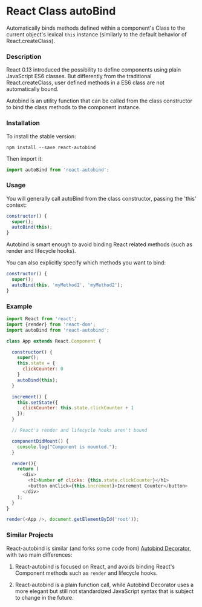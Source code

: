 React Class autoBind
=====================

Automatically binds methods defined within a component's Class to the current object's lexical `this` instance (similarly to the default behavior of React.createClass).


### Description

React 0.13 introduced the possibility to define components using plain JavaScript ES6 classes. But differently from the traditional React.createClass, user defined methods in a ES6 class are not automatically bound.

Autobind is an utility function that can be called from the class constructor to bind the class methods to the component instance.

### Installation

To install the stable version:

```
npm install --save react-autobind
```

Then import it:

```javascript
import autoBind from 'react-autobind';
```

### Usage
You will generally call autoBind from the class constructor, passing the 'this' context:

```javascript
constructor() {
  super();
  autoBind(this);
}
```

Autobind is smart enough to avoid binding React related methods (such as render and lifecycle hooks).

You can also explicitly specify which methods you want to bind:

```javascript
constructor() {
  super();
  autoBind(this, 'myMethod1', 'myMethod2');
}
```

### Example

```javascript
import React from 'react';
import {render} from 'react-dom';
import autoBind from 'react-autobind';

class App extends React.Component {

  constructor() {
    super();
    this.state = {
      clickCounter: 0
    }
    autoBind(this);
  }

  increment() {
    this.setState({
      clickCounter: this.state.clickCounter + 1
    });
  }

  // React's render and lifecycle hooks aren't bound

  componentDidMount() {
    console.log("Component is mounted.");
  }

  render(){
    return (
      <div>
        <h1>Number of clicks: {this.state.clickCounter}</h1>
        <button onClick={this.increment}>Increment Counter</button>
      </div>
    );
  }
}

render(<App />, document.getElementById('root'));

```

### Similar Projects

React-autobind is similar (and forks some code from) [Autobind Decorator](https://github.com/andreypopp/autobind-decorator), with two main differences:

1. React-autobind is focused on React, and avoids binding React's Component methods such as `render` and lifecycle hooks.

2. React-autobind is a plain function call, while Autobind Decorator uses a more elegant but still not standardized JavaScript syntax that is subject to change in the future.
